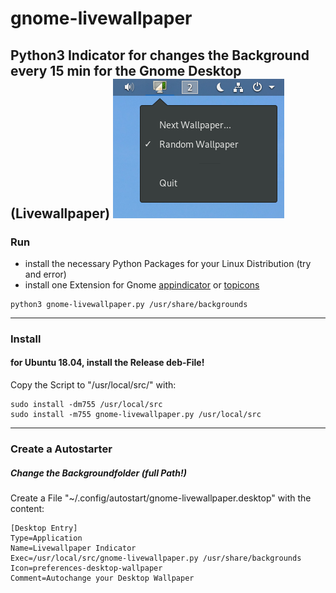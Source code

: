 # gnome-livewallpaper
Python3 Indicator for changes the Background every 15 min for the Gnome Desktop (Livewallpaper)
![Alt text](/screenshot.png?raw=true "Screenshot")
----
### Run
- install the necessary Python Packages for your Linux Distribution (try and error)
- install one Extension for Gnome [appindicator](https://extensions.gnome.org/extension/615/appindicator-support/) or [topicons](https://extensions.gnome.org/extension/1031/topicons/)
```
python3 gnome-livewallpaper.py /usr/share/backgrounds
```
----
### Install
#### for Ubuntu 18.04, install the Release deb-File!
Copy the Script to "/usr/local/src/" with:
```
sudo install -dm755 /usr/local/src
sudo install -m755 gnome-livewallpaper.py /usr/local/src
```
----
### Create a Autostarter
##### Change the Backgroundfolder (full Path!)
Create a File "~/.config/autostart/gnome-livewallpaper.desktop" with the content:
```
[Desktop Entry]
Type=Application
Name=Livewallpaper Indicator
Exec=/usr/local/src/gnome-livewallpaper.py /usr/share/backgrounds
Icon=preferences-desktop-wallpaper
Comment=Autochange your Desktop Wallpaper
```

